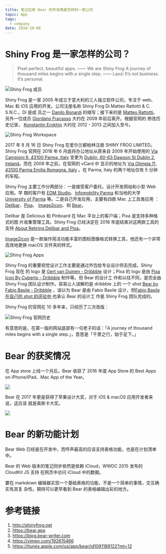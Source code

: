 ```yaml
---
title: 笔记应用 Bear 的开发商是怎样的一家公司
topic: App
tags:
  - company
date: 2018-10-08
---
```


# Shiny Frog 是一家怎样的公司？

> Pixel perfect, beautiful apps. —— We are *Shiny Frog*
> A journey of thousand miles begins with a single step. —— Laozi
> It’s not business. It’s personal.

![Shiny Frog 成员](shiny-frog-team.png)

Shiny Frog 是一家 2005 年成立于意大利的三人独立软件公司，专注于 web、 Mac 和
iOS 应用的开发。公司注册名称 Shiny Frog Di Matteo Rattotti & C. S.N.C.，Di 是成
员之一 [Danilo Bonardi](http://instagram.com/trix180) 的缩写；接下来的是
[Matteo Rattotti](http://twitter.com/matteorattotti)。另外一位成员 [Giordano
Fracasso](http://www.giordanofracasso.com/) 大约在 2009 年前后离开。根据官网的
修改历史记录， [Konstantin Erokhin](http://twitter.com/nerolapis) 大约在 2012 -
2013 之间加入至今。

![Shiny Frog Workspace](shiny-frog-workspace.png)

2017 年 8 月 16 日 Shiny Frog 在爱尔兰都柏林注册 SHINY FROG LIMITED。Shiny Frog
官网在 2018 年 6 月底将办公地址从原来自 2009 年开始使用的 [Via Campioni 6,
43100 Parma,
Italy](https://www.google.com/maps/place/Via+Inigo+Campioni,+6,+43125+Parma+PR,+Italy/@44.7849792,10.3206772,17z/data=!3m1!4b1!4m5!3m4!1s0x47806b177d63ca31:0x1cc39bd9d8347408!8m2!3d44.7849754!4d10.3228659)
变更为 [Dublin, 60-63 Dawson St Dublin 2,
Ireland](https://goo.gl/maps/1pCqmgCyWx22)。而在 2009 年之前，在官网的 vCard 中
显示的地址为 [Via Olimpia 11, 43100 Parma Emilia Romagna,
Italy](https://www.google.com/maps/place/Via+Olimpia,+11,+43124+Parma+PR,+Italy/@44.77411,10.3076622,17z/data=!3m1!4b1!4m5!3m4!1s0x47806b727d47ebe5:0x2d70c8106808553d!8m2!3d44.77411!4d10.3097532)
。在 Parma, Italy 的两个地址仅有 5 分钟的车程。

Shiny Frog 主要工作分两部分：一是接受客户委托，设计开发网站和小型 Web 应用。早
期的客户有 [EDM Studio](https://www.edmstudio.com)、[Infomobility
Parma](http://www.infomobility.pr.it) 和当地的大学 [University of
Parma](https://www.unipr.it) 等。二是自己开发应用，主要有四款 Mac 上工具类应用
：[Delibar](http://www.delibarapp.com/)、[Pixa](http://www.pixa-app.com/)、
[Image2icon](http://www.img2icnsapp.com/)、和 [Bear](https://bear.app)。

Delibar 是 Delicious 和 Pinboard 在 Mac 平台上的客户端；Pixa 是支持多种格式的图
片收集管理工具。Shiny Frog 已经决定在 2018 年底结束对这两款工具的支持 [About
Retiring Delibar and Pixa](http://www.shinyfrog.net/delibar_pixa.html)。

[Image2icon](http://www.img2icnsapp.com/) 是一款操作简洁功能丰富的图标图像格式转换工具，他还有一个非常高效地更换 macOS 文件夹的样式。

![Shiny Frog Apps](shiny-frog-apps.png)

Shiny Frog 的重要视觉设计工作主要是通过外包给专业设计师去完成。Shiny Frog 现在
的 logo 是 [Gert van Duinen -
Dribbble](https://dribbble.com/shots/1215145-Shiny-Frog-Logo-Brand-Mark-Design)
设计；Pixa 的 logo 是由 [Pixa Icon By Cuberto -
Dribbble](https://dribbble.com/shots/488388-Pixa-Icon) 制作等。但 Bear 的设计工
作和以往不同，是完全由 Shiny Frog 团队设计制作。容易让人误解的是 dribbble 上的
一个 shot [Bear by Fabio Basile -
Dribbble](https://dribbble.com/shots/2809380-Bear) ，误以为 Bear 是由 Fabio
Basile 设计，但[Fabio Basile 在自己的 shot 的评论中
](https://dribbble.com/shots/2809380-Bear#comment-5391261) 也承认 Bear 的设计工
作是 Shiny Frog 团队完成的。

Shiny Frog 的官网在 10 多年来，只经历了三次改版：

![Shiny Frog 官网历史](shiny-frog-website-history.png)

有意思的是，在第一版的网站底部有一句老子的话：「A journey of thousand miles
begins with a single step.」，意思是「千里之行，始于足下。」

# Bear 的获奖情况

在 App store 上线一个月后，Bear 收获了 2016 年度 App Store 的 Best Apps on
iPhone/iPad、Mac App of the Year。

![](app-store-best-of-2016.png)

Bear 在 2017 年更是获得了苹果设计大奖，对于 iOS & macOS 应用开发者来说，这应该
就是奥斯卡大奖。

![](bear-apple-design-awards-2017.png)

# Bear 的新功能计划

Bear Web 已经是在开发中，而呼声最高的应该支持表格功能，也是在计划清单中。

Bear 的 Web 版本的笔记同步依然是依赖 iCloud，WWDC 2015 发布的 CloudKit JS 支持
在网页中访问 iCloud 中的数据。

要在 markdown 编辑器实现一个基础表格的功能，不是一个简单的事情，交互确实有其复
杂性。期待可以更早看到 Bear 的表格编辑出彩的地方。


# 参考链接

  1. http://shinyfrog.net
  2. https://bear.app
  3. https://blog.bear-writer.com
  4. https://vimeo.com/192615466
  5. https://itunes.apple.com/us/app/bear/id1091189122?mt=12
